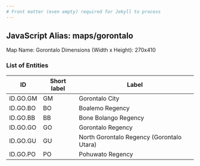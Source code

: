 ```yaml
---
# Front matter (even empty) required for Jekyll to process
---
```


## JavaScript Alias: maps/gorontalo

Map Name: Gorontalo
Dimensions (Width x Height): 270x410





### List of Entities

ID | Short label | Label
---|---|---|
ID.GO.GM|GM|Gorontalo City
ID.GO.BO|BO|Boalemo Regency
ID.GO.BB|BB|Bone Bolango Regency
ID.GO.GO|GO|Gorontalo Regency
ID.GO.GU|GU|North Gorontalo Regency (Gorontalo Utara)
ID.GO.PO|PO|Pohuwato Regency